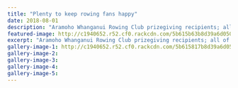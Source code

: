 ```yaml
---
title: "Plenty to keep rowing fans happy"
date: 2018-08-01
description: "Aramoho Whanganui Rowing Club prizegiving recipients; all of which are past/present WHS students bar one..."
featured-image: http://c1940652.r52.cf0.rackcdn.com/5b615b63b8d39a6d050003a4/AWRC-prizegiving-1-aug-250chron.gif
excerpt: "Aramoho Whanganui Rowing Club prizegiving recipients; all of which are past/present WHS students bar one."
gallery-image-1: http://c1940652.r52.cf0.rackcdn.com/5b615817b8d39a6d050003a0/Prizegiving-Aramoho-club-Chron-1-aug-2018.gif
gallery-image-2: 
gallery-image-3: 
gallery-image-4: 
gallery-image-5: 
---
```

